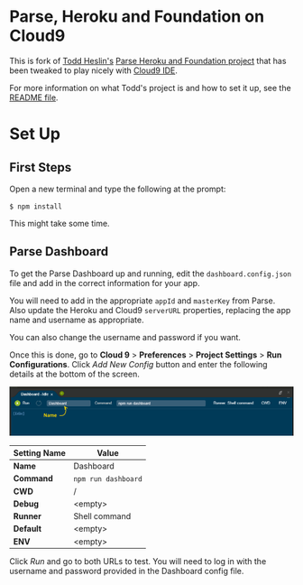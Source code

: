 # Parse, Heroku and Foundation on Cloud9

This is fork of [Todd Heslin's](https://github.com/toddheslin) [Parse Heroku and Foundation project](https://github.com/toddheslin/parse-heroku-foundation/blob/master/README.md) that has been tweaked to play nicely with [Cloud9 IDE](https://c9.io/).

For more information on what Todd's project is and how to set it up, see the [README file](https://github.com/toddheslin/parse-heroku-foundation/blob/master/README.md).

# Set Up

## First Steps

Open a new terminal and type the following at the prompt:

    $ npm install

This might take some time.

## Parse Dashboard

To get the Parse Dashboard up and running, edit the `dashboard.config.json` file and add in the correct information for your app.

You will need to add in the appropriate `appId` and `masterKey` from Parse. Also update the Heroku and Cloud9 `serverURL` properties, replacing the app name and username as appropriate.

You can also change the username and password if you want.

Once this is done, go to **Cloud 9** &gt; **Preferences** &gt; **Project Settings** &gt; **Run Configurations**. Click _Add New Config_ button and enter the following details at the bottom of the screen.

![Create Dashboard runner](docs/DashboardRunner.png)

| Setting Name | Value               |
| ------------ |---------------------|
| **Name**     | Dashboard           |
| **Command**  | `npm run dashboard` |
| **CWD**      | /                   |
| **Debug**    | &lt;empty&gt;       |
| **Runner**   | Shell command       |
| **Default**  | &lt;empty&gt;       |
| **ENV**      | &lt;empty&gt;       |

Click _Run_ and go to both URLs to test. You will need to log in with the username and password provided in the Dashboard config file.

